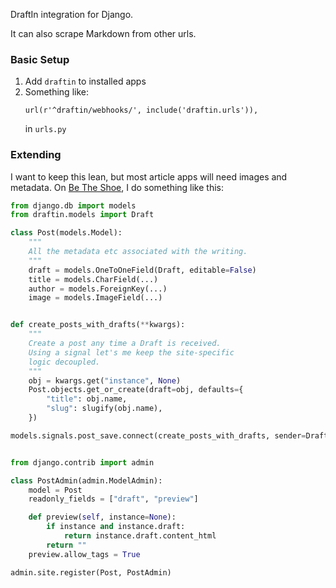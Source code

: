 DraftIn integration for Django.

It can also scrape Markdown from other urls.

### Basic Setup

1. Add `draftin` to installed apps
2. Something like:
   ```
   url(r'^draftin/webhooks/', include('draftin.urls')),
   ```
   in `urls.py`


### Extending

I want to keep this lean, but most article apps will need images
and metadata. On [Be The Shoe](http://betheshoe.com), I do something
like this:

```python
from django.db import models
from draftin.models import Draft

class Post(models.Model):
    """
    All the metadata etc associated with the writing.
    """
    draft = models.OneToOneField(Draft, editable=False)
    title = models.CharField(...)
    author = models.ForeignKey(...)
    image = models.ImageField(...)


def create_posts_with_drafts(**kwargs):
    """
    Create a post any time a Draft is received.
    Using a signal let's me keep the site-specific
    logic decoupled.
    """
    obj = kwargs.get("instance", None)
    Post.objects.get_or_create(draft=obj, defaults={
        "title": obj.name,
        "slug": slugify(obj.name),
    })

models.signals.post_save.connect(create_posts_with_drafts, sender=Draft)

```

```python

from django.contrib import admin

class PostAdmin(admin.ModelAdmin):
    model = Post
    readonly_fields = ["draft", "preview"]

    def preview(self, instance=None):
        if instance and instance.draft:
            return instance.draft.content_html
        return ""
    preview.allow_tags = True

admin.site.register(Post, PostAdmin)

```